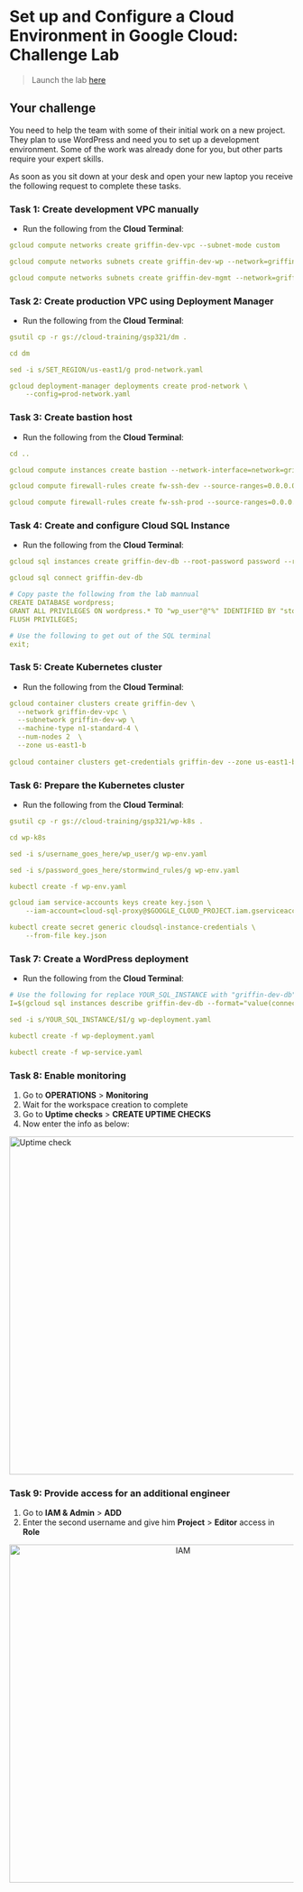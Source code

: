 # Set up and Configure a Cloud Environment in Google Cloud: Challenge Lab

> Launch the lab [here](https://google.qwiklabs.com/quests/119?utm_source=google&utm_medium=lp&utm_campaign=gcpskills)

## Your challenge

You need to help the team with some of their initial work on a new project. They plan to use WordPress and need you to set up a development environment. Some of the work was already done for you, but other parts require your expert skills.

As soon as you sit down at your desk and open your new laptop you receive the following request to complete these tasks.

### Task 1: Create development VPC manually

* Run the following from the **Cloud Terminal**:

```yaml
gcloud compute networks create griffin-dev-vpc --subnet-mode custom

gcloud compute networks subnets create griffin-dev-wp --network=griffin-dev-vpc --region us-east1 --range=192.168.16.0/20

gcloud compute networks subnets create griffin-dev-mgmt --network=griffin-dev-vpc --region us-east1 --range=192.168.32.0/20
```

### Task 2: Create production VPC using Deployment Manager

* Run the following from the **Cloud Terminal**:

```yaml
gsutil cp -r gs://cloud-training/gsp321/dm .

cd dm

sed -i s/SET_REGION/us-east1/g prod-network.yaml

gcloud deployment-manager deployments create prod-network \
    --config=prod-network.yaml
```

### Task 3: Create bastion host

* Run the following from the **Cloud Terminal**:

```yaml
cd ..

gcloud compute instances create bastion --network-interface=network=griffin-dev-vpc,subnet=griffin-dev-mgmt  --network-interface=network=griffin-prod-vpc,subnet=griffin-prod-mgmt --tags=ssh --zone=us-east1-b

gcloud compute firewall-rules create fw-ssh-dev --source-ranges=0.0.0.0/0 --target-tags ssh --allow=tcp:22 --network=griffin-dev-vpc

gcloud compute firewall-rules create fw-ssh-prod --source-ranges=0.0.0.0/0 --target-tags ssh --allow=tcp:22 --network=griffin-prod-vpc
```

### Task 4: Create and configure Cloud SQL Instance

* Run the following from the **Cloud Terminal**:

```yaml
gcloud sql instances create griffin-dev-db --root-password password --region=us-east1

gcloud sql connect griffin-dev-db

# Copy paste the following from the lab mannual
CREATE DATABASE wordpress;
GRANT ALL PRIVILEGES ON wordpress.* TO "wp_user"@"%" IDENTIFIED BY "stormwind_rules";
FLUSH PRIVILEGES;

# Use the following to get out of the SQL terminal
exit;
```

### Task 5: Create Kubernetes cluster

* Run the following from the **Cloud Terminal**:

```yaml
gcloud container clusters create griffin-dev \
  --network griffin-dev-vpc \
  --subnetwork griffin-dev-wp \
  --machine-type n1-standard-4 \
  --num-nodes 2  \
  --zone us-east1-b
  
gcloud container clusters get-credentials griffin-dev --zone us-east1-b
```

### Task 6: Prepare the Kubernetes cluster

* Run the following from the **Cloud Terminal**:

```yaml
gsutil cp -r gs://cloud-training/gsp321/wp-k8s .

cd wp-k8s

sed -i s/username_goes_here/wp_user/g wp-env.yaml

sed -i s/password_goes_here/stormwind_rules/g wp-env.yaml

kubectl create -f wp-env.yaml

gcloud iam service-accounts keys create key.json \
    --iam-account=cloud-sql-proxy@$GOOGLE_CLOUD_PROJECT.iam.gserviceaccount.com

kubectl create secret generic cloudsql-instance-credentials \
    --from-file key.json
```

### Task 7: Create a WordPress deployment

* Run the following from the **Cloud Terminal**:

```yaml
# Use the following for replace YOUR_SQL_INSTANCE with "griffin-dev-db"
I=$(gcloud sql instances describe griffin-dev-db --format="value(connectionName)")

sed -i s/YOUR_SQL_INSTANCE/$I/g wp-deployment.yaml

kubectl create -f wp-deployment.yaml

kubectl create -f wp-service.yaml
```

### Task 8: Enable monitoring

1. Go to **OPERATIONS** > **Monitoring**
2. Wait for the workspace creation to complete
3. Go to **Uptime checks** > **CREATE UPTIME CHECKS**
4. Now enter the info as below:

<img width=600 src="https://github.com/DSC-IIIT-Kalyani/qwiklabs_challenges/raw/master/screenshots/uptime.png" alt="Uptime check" />

### Task 9: Provide access for an additional engineer

1. Go to **IAM & Admin** > **ADD**
2. Enter the second username and give him **Project** > **Editor** access in **Role**

<p align="center">
  <img width=600 src="https://github.com/DSC-IIIT-Kalyani/qwiklabs_challenges/raw/master/screenshots/IAM.png" alt="IAM" />
</p>















